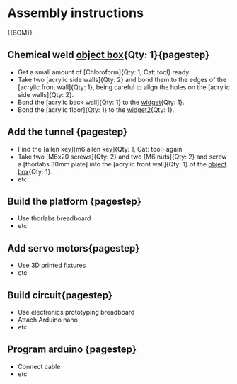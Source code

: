 [M4x10 screws]:Parts.yaml#M4x10PanSteel
[No. 2 Phillips screwdriver]:Parts.yaml#Screwdriver_Philips_No2


# Assembly instructions

{{BOM}}

## Chemical weld [object box](widget3.md){Qty: 1}{pagestep}

* Get a small amount of [Chloroform]{Qty: 1, Cat: tool} ready
* Take two [acrylic side walls]{Qty: 2} and bond them to the edges of the [acrylic front wall]{Qty: 1}, being careful to align the holes on the [acrylic side walls]{Qty: 2}.
* Bond the [acrylic back wall]{Qty: 1} to the [widget](widget.md){Qty: 1}.
* Bond the [acrylic floor]{Qty: 1} to the [widget2](widget2.md){Qty: 1}.

## Add the tunnel {pagestep}

* Find the [allen key][m6 allen key]{Qty: 1, Cat: tool} again
* Take two [M6x20 screws]{Qty: 2} and two [M6 nuts]{Qty: 2} and screw a [thorlabs 30mm plate] into the [acrylic front wall]{Qty: 1} of the [object box](widget3.md){Qty: 1}.
* etc

## Build the platform {pagestep}

* Use thorlabs breadboard
* etc

## Add servo motors{pagestep}

* Use 3D printed fixtures
* etc

## Build circuit{pagestep}

* Use electronics prototyping breadboard
* Attach Arduino nano
* etc

## Program arduino {pagestep}

* Connect cable
* etc